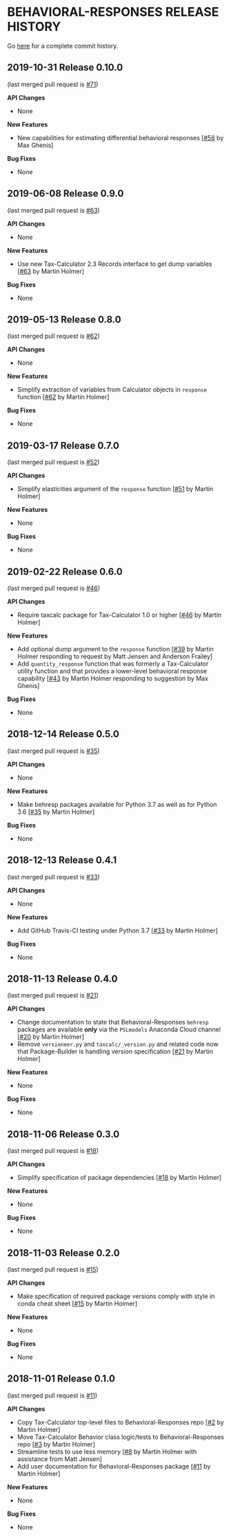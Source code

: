 BEHAVIORAL-RESPONSES RELEASE HISTORY
====================================
Go [here](https://github.com/PSLmodels/Behavioral-Responses/pulls?q=is%3Apr+is%3Aclosed)
for a complete commit history.

2019-10-31 Release 0.10.0
------------------------
(last merged pull request is
[#71](https://github.com/PSLmodels/Behavioral-Responses/pull/71))

**API Changes**
- None

**New Features**
- New capabilities for estimating differential behavioral responses
  [[#58](https://github.com/PSLmodels/Behavioral-Responses/pull/58)
  by Max Ghenis]

**Bug Fixes**
- None


2019-06-08 Release 0.9.0
------------------------
(last merged pull request is
[#63](https://github.com/PSLmodels/Behavioral-Responses/pull/63))

**API Changes**
- None

**New Features**
- Use new Tax-Calculator 2.3 Records interface to get dump variables
  [[#63](https://github.com/PSLmodels/Behavioral-Responses/pull/63)
  by Martin Holmer]

**Bug Fixes**
- None


2019-05-13 Release 0.8.0
------------------------
(last merged pull request is
[#62](https://github.com/PSLmodels/Behavioral-Responses/pull/62))

**API Changes**
- None

**New Features**
- Simplify extraction of variables from Calculator objects in `response` function
  [[#62](https://github.com/PSLmodels/Behavioral-Responses/pull/62)
  by Martin Holmer]

**Bug Fixes**
- None


2019-03-17 Release 0.7.0
------------------------
(last merged pull request is
[#52](https://github.com/PSLmodels/Behavioral-Responses/pull/52))

**API Changes**
- Simplify elasticities argument of the `response` function
  [[#51](https://github.com/PSLmodels/Behavioral-Responses/pull/51)
  by Martin Holmer]

**New Features**
- None

**Bug Fixes**
- None


2019-02-22 Release 0.6.0
------------------------
(last merged pull request is
[#46](https://github.com/PSLmodels/Behavioral-Responses/pull/46))

**API Changes**
- Require taxcalc package for Tax-Calculator 1.0 or higher
  [[#46](https://github.com/PSLmodels/Behavioral-Responses/pull/46)
  by Martin Holmer]

**New Features**
- Add optional dump argument to the `response` function
  [[#39](https://github.com/PSLmodels/Behavioral-Responses/pull/39)
  by Martin Holmer responding to request by Matt Jensen and Anderson Frailey]
- Add `quantity_response` function that was formerly a Tax-Calculator utility function and that provides a lower-level behavioral response capability
  [[#43](https://github.com/PSLmodels/Behavioral-Responses/pull/43)
  by Martin Holmer responding to suggestion by Max Ghenis]

**Bug Fixes**
- None


2018-12-14 Release 0.5.0
------------------------
(last merged pull request is
[#35](https://github.com/PSLmodels/Behavioral-Responses/pull/35))

**API Changes**
- None

**New Features**
- Make behresp packages available for Python 3.7 as well as for Python 3.6
  [[#35](https://github.com/PSLmodels/Behavioral-Responses/pull/35)
  by Martin Holmer]

**Bug Fixes**
- None


2018-12-13 Release 0.4.1
------------------------
(last merged pull request is
[#33](https://github.com/PSLmodels/Behavioral-Responses/pull/33))

**API Changes**
- None

**New Features**
- Add GitHub Travis-CI testing under Python 3.7
  [[#33](https://github.com/PSLmodels/Behavioral-Responses/pull/33)
  by Martin Holmer]

**Bug Fixes**
- None


2018-11-13 Release 0.4.0
------------------------
(last merged pull request is
[#21](https://github.com/PSLmodels/Behavioral-Responses/pull/21))

**API Changes**
- Change documentation to state that Behavioral-Responses `behresp` packages are available **only** via the `PSLmodels` Anaconda Cloud channel
  [[#20](https://github.com/PSLmodels/Behavioral-Responses/pull/20)
  by Martin Holmer]
- Remove `versioneer.py` and `taxcalc/_version.py` and related code now that Package-Builder is handling version specification
  [[#21](https://github.com/PSLmodels/Behavioral-Responses/pull/21)
  by Martin Holmer]

**New Features**
- None

**Bug Fixes**
- None


2018-11-06 Release 0.3.0
------------------------
(last merged pull request is
[#18](https://github.com/PSLmodels/Behavioral-Responses/pull/18))

**API Changes**
- Simplify specification of package dependencies
  [[#18](https://github.com/PSLmodels/Behavioral-Responses/pull/18)
  by Martin Holmer]

**New Features**
- None

**Bug Fixes**
- None


2018-11-03 Release 0.2.0
------------------------
(last merged pull request is
[#15](https://github.com/PSLmodels/Behavioral-Responses/pull/15))

**API Changes**
- Make specification of required package versions comply with style in conda cheat sheet
  [[#15](https://github.com/PSLmodels/Behavioral-Responses/pull/15)
  by Martin Holmer]

**New Features**
- None

**Bug Fixes**
- None


2018-11-01 Release 0.1.0
------------------------
(last merged pull request is
[#11](https://github.com/PSLmodels/Behavioral-Responses/pull/11))

**API Changes**
- Copy Tax-Calculator top-level files to Behavioral-Responses repo
  [[#2](https://github.com/PSLmodels/Behavioral-Responses/pull/2)
  by Martin Holmer]
- Move Tax-Calculator Behavior class logic/tests to Behavioral-Responses repo
  [[#3](https://github.com/PSLmodels/Behavioral-Responses/pull/3)
  by Martin Holmer]
- Streamline tests to use less memory
  [[#8](https://github.com/PSLmodels/Behavioral-Responses/pull/8)
  by Martin Holmer with assistance from Matt Jensen]
- Add user documentation for Behavioral-Responses package
  [[#11](https://github.com/PSLmodels/Behavioral-Responses/pull/11)
  by Martin Holmer]

**New Features**
- None

**Bug Fixes**
- None
